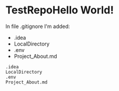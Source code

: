 # TestRepoHello World!

In file .gitignore I'm added:
- .idea
- LocalDirectory
- .env
- Project_About.md

```gitignore
.idea
LocalDirectory
.env
Project_About.md
```